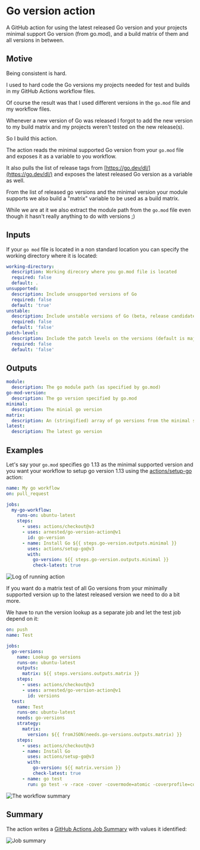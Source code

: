 # Go version action

A GitHub action for using the latest released Go version and your
projects minimal support Go version (from go.mod), and a build matrix
of them and all versions in between.

## Motive

Being consistent is hard.

I used to hard code the Go versions my projects needed for test and
builds in my GitHub Actions workflow files.

Of course the result was that I used different versions in the
`go.mod` file and my workflow files.

Whenever a new version of Go was released I forgot to add the new
version to my build matrix and my projects weren't tested on the new
release(s).

So I build this action.

The action reads the minimal supported Go version from your `go.mod`
file and exposes it as a variable to you workflow.

It also pulls the list of release tags from
[https://go.dev/dl/](https://go.dev/dl/) and exposes the latest
released Go version as a variable as well.

From the list of released go versions and the minimal version your
module supports we also build a "matrix" variable to be used as a
build matrix.

While we are at it we also extract the module path from the `go.mod`
file even though it hasn't really anything to do with versions ;)

## Inputs

If your `go mod` file is located in a non standard location you can
specify the working directory where it is located:

```yaml
working-directory:
  description: Working direcory where you go.mod file is located
  required: false
  default: .
unsupported:
  description: Include unsupported versions of Go
  required: false
  default: 'true'
unstable:
  description: Include unstable versions of Go (beta, release candidates)
  required: false
  default: 'false'
patch-level:
  description: Include the patch levels on the versions (default is major.minor)
  required: false
  default: 'false'
```

## Outputs

```yaml
module:
  description: The go module path (as specified by go.mod)
go-mod-version:
  description: The go version specified by go.mod
minimal:
  description: The minial go version
matrix:
  description: An (stringified) array of go versions from the minimal supported version to the latest released version
latest:
  description: The latest go version
```

## Examples

Let's say your `go.mod` specifies go 1.13 as the minimal supported
version and you want your workflow to setup go version 1.13 using the
[actions/setup-go](https://github.com/actions/setup-go) action:

```yaml
name: My go workflow
on: pull_request

jobs:
  my-go-workflow:
    runs-on: ubuntu-latest
    steps:
      - uses: actions/checkout@v3
      - uses: arnested/go-version-action@v1
        id: go-version
      - name: Install Go ${{ steps.go-version.outputs.minimal }}
        uses: actions/setup-go@v3
        with:
          go-version: ${{ steps.go-version.outputs.minimal }}
          check-latest: true
```

![Log of running action](docs/action-run.png)

If you want do a matrix test of all Go versions from your minimally
supported version up to the latest released version we need to do a
bit more.

We have to run the version lookup as a separate job and let the test
job depend on it:

```yaml
on: push
name: Test

jobs:
  go-versions:
    name: Lookup go versions
    runs-on: ubuntu-latest
    outputs:
      matrix: ${{ steps.versions.outputs.matrix }}
    steps:
      - uses: actions/checkout@v3
      - uses: arnested/go-version-action@v1
        id: versions
  test:
    name: Test
    runs-on: ubuntu-latest
    needs: go-versions
    strategy:
      matrix:
        version: ${{ fromJSON(needs.go-versions.outputs.matrix) }}
    steps:
      - uses: actions/checkout@v3
      - name: Install Go
        uses: actions/setup-go@v3
        with:
          go-version: ${{ matrix.version }}
          check-latest: true
      - name: go test
        run: go test -v -race -cover -covermode=atomic -coverprofile=coverage.txt ./...
```

![The workflow summary](docs/action-matrix-summary.png)

## Summary

The action writes a [GitHub Actions Job
Summary](https://github.blog/2022-05-09-supercharging-github-actions-with-job-summaries/)
with values it identified:

![Job summary](docs/job-summary.png)
